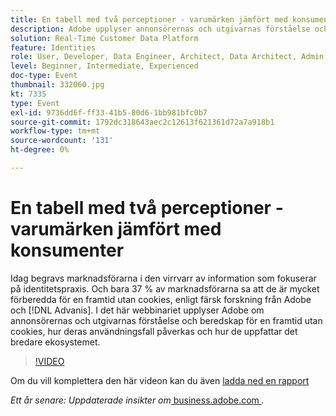 ```yaml
---
title: En tabell med två perceptioner - varumärken jämfört med konsumenter
description: Adobe upplyser annonsörernas och utgivarnas förståelse och beredskap för en framtid utan cookies, påverkan på deras användningsfall och deras uppfattning om ett större ekosystem.
solution: Real-Time Customer Data Platform
feature: Identities
role: User, Developer, Data Engineer, Architect, Data Architect, Admin, Leader
level: Beginner, Intermediate, Experienced
doc-type: Event
thumbnail: 332060.jpg
kt: 7335
type: Event
exl-id: 9736dd6f-ff33-41b5-80d6-1bb981bfc0b7
source-git-commit: 1792dc318643aec2c12613f621361d72a7a918b1
workflow-type: tm+mt
source-wordcount: '131'
ht-degree: 0%

---
```


# En tabell med två perceptioner - varumärken jämfört med konsumenter

Idag begravs marknadsförarna i den virrvarr av information som fokuserar på identitetspraxis. Och bara 37 % av marknadsförarna sa att de är mycket förberedda för en framtid utan cookies, enligt färsk forskning från Adobe och [!DNL Advanis]. I det här webbinariet upplyser Adobe om annonsörernas och utgivarnas förståelse och beredskap för en framtid utan cookies, hur deras användningsfall påverkas och hur de uppfattar det bredare ekosystemet.

>[!VIDEO](https://video.tv.adobe.com/v/332060/?quality=12&learn=on)

Om du vill komplettera den här videon kan du även [ladda ned en rapport](./../assets/whitepaper-a-tale-of-two-perceptions.pdf)

*Ett år senare: Uppdaterade insikter om*<a href="https://business.adobe.com/blog/perspectives/a-tale-of-two-perceptions-readiness-for-a-cookieless-future"> business.adobe.com </a>*.*
